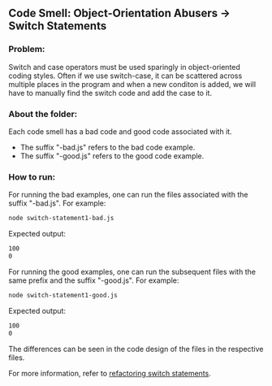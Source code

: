 ## Code Smell: Object-Orientation Abusers -> Switch Statements

### Problem:
Switch and case operators must be used sparingly in object-oriented coding styles. Often if we use switch-case, it can be scattered across multiple places in the program and when a new conditon is added, we will have to manually find the switch code and add the case to it.

### About the folder:
Each code smell has a bad code and good code associated with it.
- The suffix "-bad.js" refers to the bad code example.
- The suffix "-good.js" refers to the good code example.

### How to run:

For running the bad examples, one can run the files associated with the suffix "-bad.js". For example:
```bash 
node switch-statement1-bad.js
```
Expected output:
```bash
100
0
```

For running the good examples, one can run the subsequent files with the same prefix and the suffix "-good.js". For example:
```bash
node switch-statement1-good.js
```

Expected output:
```bash
100
0
```

The differences can be seen in the code design of the files in the respective files.

For more information, refer to [refactoring switch statements][1].

[1]: <https://refactoring.guru/smells/switch-statements> "Refactoring switch statements"